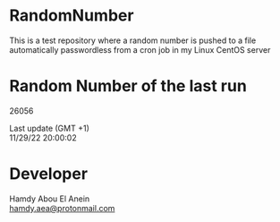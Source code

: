 # RandomNumber    
This is a test repository where a random number is pushed to a file automatically passwordless from a cron job in my Linux CentOS server    
# Random Number of the last run   
26056
      
Last update (GMT +1)    
11/29/22 20:00:02
# Developer    
Hamdy Abou El Anein   
hamdy.aea@protonmail.com
